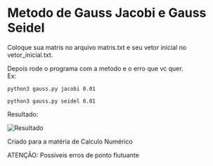 # Metodo de Gauss Jacobi e Gauss Seidel

Coloque sua matris no arquivo matris.txt e seu vetor inicial no vetor_inicial.txt.  

Depois rode o programa com a metodo e o erro que vc quer.  
Ex:  

```python3 gauss.py jacobi 0.01```  

```python3 gauss.py seidel 0.01```

Resultado:

![Resultado](https://github.com/RuanPetrus/gaussJacobiSeidel/blob/649041720b795f577f000bf759ea4f56cf701ffc/image/example.png)  

Criado para a matéria de Calculo Numérico

ATENÇÃO: Possíveis erros de ponto flutuante
